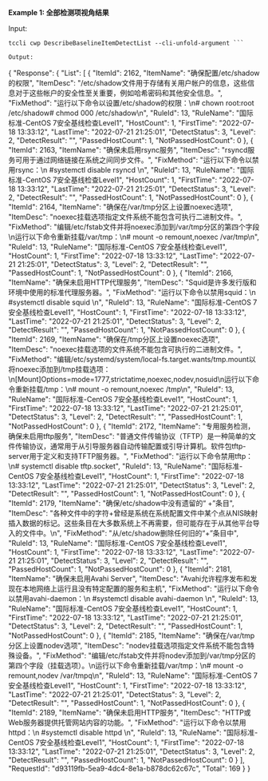 **Example 1: 全部检测项视角结果**



Input: 

```
tccli cwp DescribeBaselineItemDetectList --cli-unfold-argument ```

Output: 
```
{
    "Response": {
        "List": [
            {
                "ItemId": 2162,
                "ItemName": "确保配置/etc/shadow的权限",
                "ItemDesc": "/etc/shadow文件用于存储有关用户帐户的信息，这些信息对于这些帐户的安全性至关重要，例如哈希密码和其他安全信息。",
                "FixMethod": "运行以下命令以设置/etc/shadow的权限：\n# chown root:root /etc/shadow# chmod 000 /etc/shadow\n",
                "RuleId": 13,
                "RuleName": "国际标准-CentOS 7安全基线检查Level1",
                "HostCount": 1,
                "FirstTime": "2022-07-18 13:33:12",
                "LastTime": "2022-07-21 21:25:01",
                "DetectStatus": 3,
                "Level": 2,
                "DetectResult": "",
                "PassedHostCount": 1,
                "NotPassedHostCount": 0
            },
            {
                "ItemId": 2163,
                "ItemName": "确保未启用rsync服务",
                "ItemDesc": "rsyncd服务可用于通过网络链接在系统之间同步文件。",
                "FixMethod": "运行以下命令以禁用rsync：\n #systemctl disable rsyncd \n",
                "RuleId": 13,
                "RuleName": "国际标准-CentOS 7安全基线检查Level1",
                "HostCount": 1,
                "FirstTime": "2022-07-18 13:33:12",
                "LastTime": "2022-07-21 21:25:01",
                "DetectStatus": 3,
                "Level": 2,
                "DetectResult": "",
                "PassedHostCount": 1,
                "NotPassedHostCount": 0
            },
            {
                "ItemId": 2164,
                "ItemName": "确保在/var/tmp分区上设置noexec选项",
                "ItemDesc": "noexec挂载选项指定文件系统不能包含可执行二进制文件。",
                "FixMethod": "编辑/etc/fstab文件并将noexec添加到/var/tmp分区的第四个字段\n运行以下命令重新挂载/var/tmp：\n# mount -o remount,noexec /var/tmp\n",
                "RuleId": 13,
                "RuleName": "国际标准-CentOS 7安全基线检查Level1",
                "HostCount": 1,
                "FirstTime": "2022-07-18 13:33:12",
                "LastTime": "2022-07-21 21:25:01",
                "DetectStatus": 3,
                "Level": 2,
                "DetectResult": "",
                "PassedHostCount": 1,
                "NotPassedHostCount": 0
            },
            {
                "ItemId": 2166,
                "ItemName": "确保未启用HTTP代理服务",
                "ItemDesc": "Squid是许多发行版和环境中使用的标准代理服务器。",
                "FixMethod": "运行以下命令以禁用squid：\n #systemctl disable squid \n",
                "RuleId": 13,
                "RuleName": "国际标准-CentOS 7安全基线检查Level1",
                "HostCount": 1,
                "FirstTime": "2022-07-18 13:33:12",
                "LastTime": "2022-07-21 21:25:01",
                "DetectStatus": 3,
                "Level": 2,
                "DetectResult": "",
                "PassedHostCount": 1,
                "NotPassedHostCount": 0
            },
            {
                "ItemId": 2169,
                "ItemName": "确保在/tmp分区上设置noexec选项",
                "ItemDesc": "noexec挂载选项的文件系统不能包含可执行的二进制文件。",
                "FixMethod": "编辑/etc/systemd/system/local-fs.target.wants/tmp.mount以将noexec添加到/tmp挂载选项：\n[Mount]Options=mode=1777,strictatime,noexec,nodev,nosuid\n运行以下命令重新挂载/tmp：\n# mount -o remount,noexec /tmp\n",
                "RuleId": 13,
                "RuleName": "国际标准-CentOS 7安全基线检查Level1",
                "HostCount": 1,
                "FirstTime": "2022-07-18 13:33:12",
                "LastTime": "2022-07-21 21:25:01",
                "DetectStatus": 3,
                "Level": 2,
                "DetectResult": "",
                "PassedHostCount": 1,
                "NotPassedHostCount": 0
            },
            {
                "ItemId": 2172,
                "ItemName": "专用服务检测，确保未启用tftp服务",
                "ItemDesc": "普通文件传输协议（TFTP）是一种简单的文件传输协议，通常用于从引导服务器自动传输配置或引导计算机。软件包tftp-server用于定义和支持TFTP服务器。",
                "FixMethod": "运行以下命令禁用tftp：\n# systemctl disable tftp.socket",
                "RuleId": 13,
                "RuleName": "国际标准-CentOS 7安全基线检查Level1",
                "HostCount": 1,
                "FirstTime": "2022-07-18 13:33:12",
                "LastTime": "2022-07-21 21:25:01",
                "DetectStatus": 3,
                "Level": 2,
                "DetectResult": "",
                "PassedHostCount": 1,
                "NotPassedHostCount": 0
            },
            {
                "ItemId": 2179,
                "ItemName": "确保/etc/shadow中没有遗留的“ +”条目",
                "ItemDesc": "各种文件中的字符+曾经是系统在系统配置文件中某个点从NIS映射插入数据的标记。这些条目在大多数系统上不再需要，但可能存在于从其他平台导入的文件中。\n",
                "FixMethod": "从/etc/shadow删除任何旧的“+”条目中",
                "RuleId": 13,
                "RuleName": "国际标准-CentOS 7安全基线检查Level1",
                "HostCount": 1,
                "FirstTime": "2022-07-18 13:33:12",
                "LastTime": "2022-07-21 21:25:01",
                "DetectStatus": 3,
                "Level": 2,
                "DetectResult": "",
                "PassedHostCount": 1,
                "NotPassedHostCount": 0
            },
            {
                "ItemId": 2181,
                "ItemName": "确保未启用Avahi Server",
                "ItemDesc": "Avahi允许程序发布和发现在本地网络上运行且没有特定配置的服务和主机",
                "FixMethod": "运行以下命令以禁用avahi-daemon：\n #systemctl disable avahi-daemon \n",
                "RuleId": 13,
                "RuleName": "国际标准-CentOS 7安全基线检查Level1",
                "HostCount": 1,
                "FirstTime": "2022-07-18 13:33:12",
                "LastTime": "2022-07-21 21:25:01",
                "DetectStatus": 3,
                "Level": 2,
                "DetectResult": "",
                "PassedHostCount": 1,
                "NotPassedHostCount": 0
            },
            {
                "ItemId": 2185,
                "ItemName": "确保在/var/tmp分区上设置nodev选项",
                "ItemDesc": "nodev挂载选项指定文件系统不能包含特殊设备。",
                "FixMethod": "编辑/etc/fstab文件并将nodev添加到/var/tmp分区的第四个字段（挂载选项）。\n运行以下命令重新挂载/var/tmp：\n# mount -o remount,nodev /var/tmpq\n",
                "RuleId": 13,
                "RuleName": "国际标准-CentOS 7安全基线检查Level1",
                "HostCount": 1,
                "FirstTime": "2022-07-18 13:33:12",
                "LastTime": "2022-07-21 21:25:01",
                "DetectStatus": 3,
                "Level": 2,
                "DetectResult": "",
                "PassedHostCount": 1,
                "NotPassedHostCount": 0
            },
            {
                "ItemId": 2189,
                "ItemName": "确保未启用HTTP服务",
                "ItemDesc": "HTTP或Web服务器提供托管网站内容的功能。",
                "FixMethod": "运行以下命令以禁用httpd：\n #systemctl disable httpd \n",
                "RuleId": 13,
                "RuleName": "国际标准-CentOS 7安全基线检查Level1",
                "HostCount": 1,
                "FirstTime": "2022-07-18 13:33:12",
                "LastTime": "2022-07-21 21:25:01",
                "DetectStatus": 3,
                "Level": 2,
                "DetectResult": "",
                "PassedHostCount": 1,
                "NotPassedHostCount": 0
            }
        ],
        "RequestId": "d93119fb-5ea9-4dc4-8e1a-b878dc62c67c",
        "Total": 169
    }
}
```

